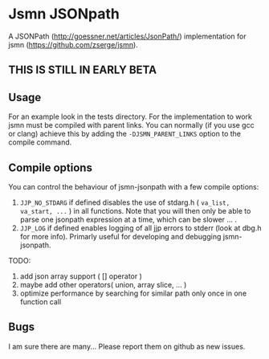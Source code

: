 # Jsmn JSONpath
A JSONPath (http://goessner.net/articles/JsonPath/) implementation for jsmn (https://github.com/zserge/jsmn).  

## THIS IS STILL IN EARLY BETA

## Usage
For an example look in the tests directory. For the implementation to work jsmn must be compiled with parent links.
You can normally (if you use gcc or clang) achieve this by adding the `-DJSMN_PARENT_LINKS` option to the compile command.

## Compile options
You can control the behaviour of jsmn-jsonpath with a few compile options:  
1. `JJP_NO_STDARG` if defined disables the use of stdarg.h ( `va_list, va_start, ...` ) in all functions. Note that you will then
only be able to parse one jsonpath expression at a time, which can be slower ... .  
2. `JJP_LOG` if defined enables logging of all jjp errors to stderr (look at dbg.h for more info). Primarly useful for developing
and debugging jsmn-jsonpath.  
  
TODO:  
1. add json array support ( [] operator )  
2. maybe add other operators( union, array slice, ... )  
3. optimize performance by searching for similar path only once in one function call  

## Bugs
I am sure there are many...
Please report them on github as new issues.
